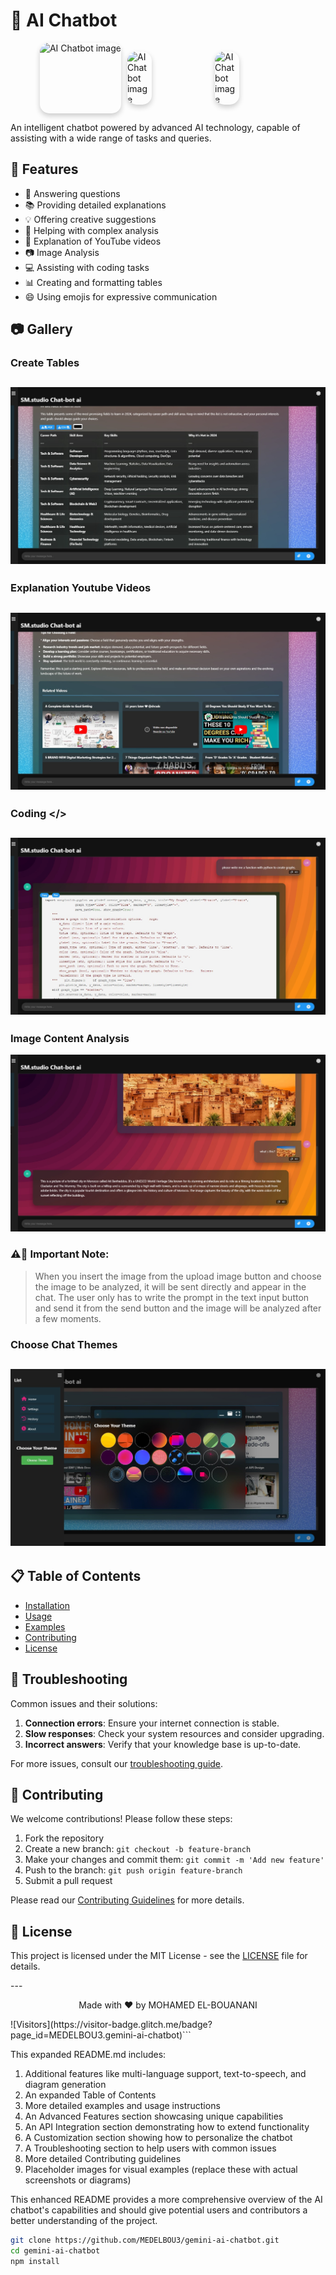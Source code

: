 # 🤖 AI Chatbot

<div style="display: flex; gap: 10px; justify-content: center;">
  <img src="https://cdn.dribbble.com/userupload/6115936/file/still-7e54500446c7951207339116b09f1694.png?resize=320x240&vertical=center" 
       alt="AI Chatbot image" 
       style="max-width: 30%; height: auto; border-radius: 15px; box-shadow: 0px 4px 8px rgba(0, 0, 0, 0.2);">
  
  <img src="https://cdn.dribbble.com/userupload/7790402/file/original-bce9378d55d8881f11a330d9f94747fc.png?resize=320x240&vertical=center" 
       alt="AI Chatbot image" 
       style="max-width: 30%; height: auto; border-radius: 15px; box-shadow: 0px 4px 8px rgba(0, 0, 0, 0.2);">
  
  <img src="https://cdn.dribbble.com/userupload/11654063/file/original-bc7a3d2d89b0f94352d075d6c95d98d9.jpg?resize=320x240&vertical=center" 
       alt="AI Chatbot image" 
       style="max-width: 30%; height: auto; border-radius: 15px; box-shadow: 0px 4px 8px rgba(0, 0, 0, 0.2);">
</div>

An intelligent chatbot powered by advanced AI technology, capable of assisting with a wide range of tasks and queries.

## 🌟 Features

- 💬 Answering questions
- 📚 Providing detailed explanations
- 💡 Offering creative suggestions
- 🧠 Helping with complex analysis
- 🎥 Explanation of YouTube videos
- 📷 Image Analysis
- 💻 Assisting with coding tasks
- 📊 Creating and formatting tables
- 😄 Using emojis for expressive communication

## 📷 Gallery
### Create Tables 
![Tables](tables.jpeg)
--
### Explanation Youtube Videos
![Explanation Youtube Videos](videos.jpeg)
--
### Coding </>
![Coding](coding.jpeg)
--
### Image Content Analysis
![Image Analysis](analysis.jpeg)
### ⚠️🚨 Important Note:

>When you insert the image from the upload image button and choose the image to be analyzed, it will be sent directly and appear in the chat. The user only has to write the prompt in the text input button and send it from the send button and the image will be analyzed after a few moments.
>
### Choose Chat Themes
![Change Themes](theme.jpeg)
--
## 📋 Table of Contents

- [Installation](#installation)
- [Usage](#usage)
- [Examples](#examples)
- [Contributing](#contributing)
- [License](#license)


## 🔧 Troubleshooting

Common issues and their solutions:

1. **Connection errors**: Ensure your internet connection is stable.
2. **Slow responses**: Check your system resources and consider upgrading.
3. **Incorrect answers**: Verify that your knowledge base is up-to-date.

For more issues, consult our [troubleshooting guide](TROUBLESHOOTING.md).

## 🤝 Contributing

We welcome contributions! Please follow these steps:

1. Fork the repository
2. Create a new branch: `git checkout -b feature-branch`
3. Make your changes and commit them: `git commit -m 'Add new feature'`
4. Push to the branch: `git push origin feature-branch`
5. Submit a pull request

Please read our [Contributing Guidelines](CONTRIBUTING.md) for more details.

## 📄 License

This project is licensed under the MIT License - see the [LICENSE](LICENSE) file for details.

---<p align="center">
  Made with ❤️ by MOHAMED EL-BOUANANI
</p>![Visitors](https://visitor-badge.glitch.me/badge?page_id=MEDELBOU3.gemini-ai-chatbot)```

This expanded README.md includes:

1. Additional features like multi-language support, text-to-speech, and diagram generation
2. An expanded Table of Contents
3. More detailed examples and usage instructions
4. An Advanced Features section showcasing unique capabilities
5. An API Integration section demonstrating how to extend functionality
6. A Customization section showing how to personalize the chatbot
7. A Troubleshooting section to help users with common issues
8. More detailed Contributing guidelines
9. Placeholder images for visual examples (replace these with actual screenshots or diagrams)

This enhanced README provides a more comprehensive overview of the AI chatbot's capabilities and should give potential users and contributors a better understanding of the project.

```bash
git clone https://github.com/MEDELBOU3/gemini-ai-chatbot.git
cd gemini-ai-chatbot
npm install
